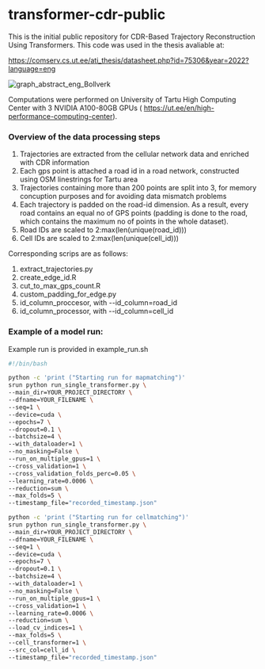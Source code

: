 # transformer-cdr-public

This is the initial public repository for CDR-Based Trajectory Reconstruction Using Transformers.
This code was used in the thesis avaliable at:

https://comserv.cs.ut.ee/ati_thesis/datasheet.php?id=75306&year=2022?language=eng

![graph_abstract_eng_Bollverk](https://user-images.githubusercontent.com/65232333/189361704-1160f6b9-8fd6-4bba-94c7-05d2180ce30b.png)

Computations were performed on University of Tartu High Computing Center with 3 NVIDIA A100-80GB GPUs ( https://ut.ee/en/high-performance-computing-center).

### Overview of the data processing steps

1) Trajectories are extracted from the cellular network data and enriched with CDR information
2) Each gps point is attached a road id in a road network, constructed using OSM linestrings for Tartu area
3) Trajectories containing more than 200 points are split into 3, for memory concuption purposes and for avoiding data mismatch problems
4) Each trajectory is padded on the road-id dimension. As a result, every road contains an equal no of GPS points (padding is done to the road, which contains the maximum no of points in the whole dataset).
5) Road IDs are scaled to 2:max(len(unique(road_id)))
6) Cell IDs are scaled to  2:max(len(unique(cell_id)))

Corresponding scrips are as follows:
1) extract_trajectories.py
2) create_edge_id.R 
3) cut_to_max_gps_count.R
4) custom_padding_for_edge.py
5) id_column_proccesor, with --id_column=road_id
6) id_column_processor, with --id_column=cell_id

### Example of a model run:

Example run is provided in example_run.sh

```bash
#!/bin/bash

python -c 'print ("Starting run for mapmatching")'
srun python run_single_transformer.py \
--main_dir=YOUR_PROJECT_DIRECTORY \
--dfname=YOUR_FILENAME \
--seq=1 \
--device=cuda \
--epochs=7 \
--dropout=0.1 \
--batchsize=4 \
--with_dataloader=1 \
--no_masking=False \
--run_on_multiple_gpus=1 \
--cross_validation=1 \
--cross_validation_folds_perc=0.05 \
--learning_rate=0.0006 \
--reduction=sum \
--max_folds=5 \
--timestamp_file="recorded_timestamp.json"

python -c 'print ("Starting run for cellmatching")'
srun python run_single_transformer.py \
--main_dir=YOUR_PROJECT_DIRECTORY \
--dfname=YOUR_FILENAME \
--seq=1 \
--device=cuda \
--epochs=7 \
--dropout=0.1 \
--batchsize=4 \
--with_dataloader=1 \
--no_masking=False \
--run_on_multiple_gpus=1 \
--cross_validation=1 \
--learning_rate=0.0006 \
--reduction=sum \
--load_cv_indices=1 \
--max_folds=5 \
--cell_transformer=1 \
--src_col=cell_id \
--timestamp_file="recorded_timestamp.json"
